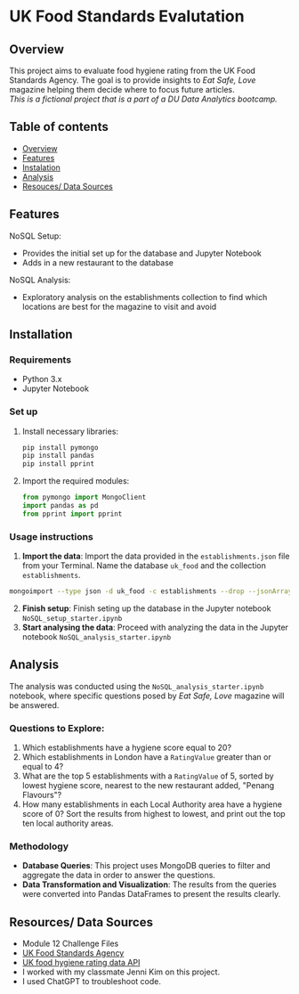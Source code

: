 # UK Food Standards Evalutation
## Overview
This project aims to evaluate food hygiene rating from the UK Food Standards Agency. The goal is to provide insights to *Eat Safe, Love* magazine helping them decide where to focus future articles. <br> *This is a fictional project that is a part of a DU Data Analytics bootcamp.*

## Table of contents
- [Overview](#overview)
- [Features](#features)
- [Instalation](#installation)
- [Analysis](#analysis)
- [Resouces/ Data Sources](#resources-data-sources)

## Features
NoSQL Setup: 
- Provides the initial set up for the database and Jupyter Notebook
- Adds in a new restaurant to the database

NoSQL Analysis:
- Exploratory analysis on the establishments collection to find which locations are best for the magazine to visit and avoid

## Installation
### Requirements
- Python 3.x
- Jupyter Notebook

### Set up
1. Install necessary libraries:
    ```bash
    pip install pymongo
    pip install pandas
    pip install pprint
    ```

2. Import the required modules:
    ```python
    from pymongo import MongoClient
    import pandas as pd
    from pprint import pprint
    ```

### Usage instructions
1. **Import the data**: 
Import the data provided in the `establishments.json` file from your Terminal. Name the database `uk_food` and the collection `establishments`.

```bash
mongoimport --type json -d uk_food -c establishments --drop --jsonArray establishments.json
```
2. **Finish setup**: Finish seting up the database in the Jupyter notebook `NoSQL_setup_starter.ipynb`
3. **Start analysing the data**: Proceed with analyzing the data in the Jupyter notebook `NoSQL_analysis_starter.ipynb`

## Analysis
The analysis was conducted using the `NoSQL_analysis_starter.ipynb` notebook, where specific questions posed by *Eat Safe, Love* magazine will be answered.

### Questions to Explore:
1. Which establishments have a hygiene score equal to 20?
2. Which establishments in London have a `RatingValue` greater than or equal to 4?
3. What are the top 5 establishments with a `RatingValue` of 5, sorted by lowest hygiene score, nearest to the new restaurant added, "Penang Flavours"?
4. How many establishments in each Local Authority area have a hygiene score of 0? Sort the results from highest to lowest, and print out the top ten local authority areas.

### Methodology
- **Database Queries**: This project uses MongoDB queries to filter and aggregate the data in order to answer the questions.
- **Data Transformation and Visualization**: The results from the queries were converted into Pandas DataFrames to present the results clearly.

## Resources/ Data Sources
- Module 12 Challenge Files
- [UK Food Standards Agency](https://www.food.gov.uk/)
- [UK food hygiene rating data API](https://ratings.food.gov.uk/open-data/en-GB)
- I worked with my classmate Jenni Kim on this project.
- I used ChatGPT to troubleshoot code.


